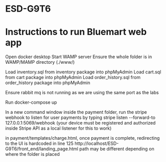 # ESD-G9T6
# Instructions to run Bluemart web app
Open docker desktop
Start WAMP server
Ensure the whole folder is in WAMP/MAMP directory (./www/)

Load inventory.sql from inventory package into phpMyAdmin
Load cart.sql from cart package into phpMyAdmin
Load order_history.sql from order_history package into phpMyAdmin

Ensure rabbit mq is not running as we are using the same port as the labs

Run docker-compose up

In a new command window inside the payment folder, run the stripe webhook to listen for user payments  by typing stripe listen --forward-to 127.0.0.1:5069/webhook (your device must be registered and authorized inside Stripe API as a local listener for this to work)

in payment/templates/charge.html, once payment is complete, redirecting to the UI is hardcoded in line 125 http://localhost/ESD-G9T6/front_end/landing_page.html
path may be different depending on where the folder is placed